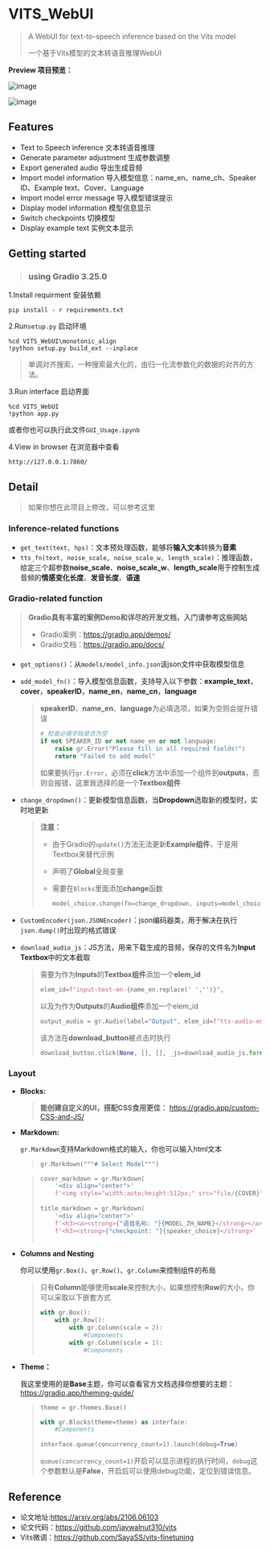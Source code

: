 # VITS_WebUI

> A WebUI for text-to-speech inference based on the Vits model
>
> 一个基于Vits模型的文本转语音推理WebUI


**Preview 项目预览：**

![image](https://user-images.githubusercontent.com/62274988/231185600-feb2fec3-24cd-4695-beab-0362ef4286f6.png)

![image](https://user-images.githubusercontent.com/62274988/231162669-10c84a50-1dd9-45f3-a4c9-85cd9daaf0d5.png)



## Features

- Text to Speech inference 文本转语音推理
- Generate parameter adjustment 生成参数调整
- Export generated audio 导出生成音频
- Import model information 导入模型信息：name_en、name_ch、Speaker ID、Example text、Cover、Language
- Import model error message 导入模型错误提示
- Display model information 模型信息显示
- Switch checkpoints 切换模型
- Display example text 实例文本显示



## Getting started

>### using Gradio 3.25.0

 1.Install requirment 安装依赖

```
pip install - r requirements.txt
```

2.Run`setup.py` 启动环境

```
%cd VITS_WebUI\monotonic_align
!python setup.py build_ext --inplace
```

> 单调对齐搜索，一种搜索最大化的，由归一化流参数化的数据的对齐的方法。

3.Run interface 启动界面

```
%cd VITS_WebUI
!python app.py
```

或者你也可以执行此文件`GUI_Usage.ipynb`

4.View in browser 在浏览器中查看

```
http://127.0.0.1:7860/
```



## Detail 

> 如果你想在此项目上修改，可以参考这里



### Inference-related functions

- `get_text(text, hps)`：文本预处理函数，能够将**输入文本**转换为**音素**
- `tts_fn(text, noise_scale, noise_scale_w, length_scale)`：推理函数，给定三个超参数**noise_scale**、**noise_scale_w**、**length_scale**用于控制生成音频的**情感变化长度**、**发音长度**、**语速**



### Gradio-related function

> **Gradio具有丰富的案例Demo和详尽的开发文档，入门请参考这些网站**
>
> - Gradio案例：https://gradio.app/demos/
> - Gradio文档：https://gradio.app/docs/

#### 

- `get_options()`：从`models/model_info.json`该json文件中获取模型信息

- `add_model_fn()`：导入模型信息函数，支持导入以下参数：**example_text**，**cover**，**speakerID**，**name_en**，**name_cn**，**language**

  > **speakerID**、**name_en**、**language**为必填选项，如果为空则会提升错误
  >
  > ```python
  > # 检查必填字段是否为空
  > if not SPEAKER_ID or not name_en or not language:
  >     raise gr.Error("Please fill in all required fields!")
  >     return "Failed to add model"
  > ```
  >
  > 如果要执行`gr.Error`，必须在**click**方法中添加一个组件到**outputs**，否则会报错，这里我选择的是一个**Textbox组件**

- `change_dropdown()`：更新模型信息函数，当**Dropdown**选取新的模型时，实时地更新

  > **注意：**
  >
  > - 由于Gradio的`update()`方法无法更新**Example组件**，于是用Textbox来替代示例
  >
  > - 声明了**Global**全局变量
  >
  > - 需要在`Blocks`里面添加**change**函数
  >
  >   ```python
  >   model_choice.change(fn=change_dropdown, inputs=model_choice, outputs=[speaker_id_choice,cover_markdown,title_markdown,lan,example_text_box])
  >   ```

- `CustomEncoder(json.JSONEncoder)`：json编码器类，用于解决在执行`json.dump()`时出现的格式错误

- `download_audio_js`：JS方法，用来下载生成的音频，保存的文件名为**Input Textbox**中的文本截取

  > 需要为作为**Inputs**的**Textbox组件**添加一个**elem_id**
  >
  > ```python
  > elem_id=f"input-text-en-{name_en.replace(' ','')}",
  > ```
  >
  > 以及为作为**Outputs**的**Audio组件**添加一个elem_id
  >
  > ```python
  > output_audio = gr.Audio(label="Output", elem_id=f"tts-audio-en-{name_en.replace(' ','')}")
  > ```
  >
  > 该方法在**download_button**被点击时执行
  >
  > ```python
  > download_button.click(None, [], [], _js=download_audio_js.format(audio_id=f"en-{name_en.replace(' ', '')}"))
  > ```



### Layout

- **Blocks:**

  > **能创建自定义的UI，搭配CSS食用更佳：** https://gradio.app/custom-CSS-and-JS/

- **Markdown:**

  `gr.Markdown`支持Markdown格式的输入，你也可以输入html文本

  > ```python
  > gr.Markdown("""# Select Model""")
  > ```

  > ```python
  > cover_markdown = gr.Markdown(
  >     '<div align="center">'
  >     f'<img style="width:auto;height:512px;" src="file/{COVER}">' if COVER else ""
  >                                                                                '</div>')
  > title_markdown = gr.Markdown(
  >     '<div align="center">'
  >     f'<h3><a><strong>{"语音名称: "}{MODEL_ZH_NAME}</strong></a>'
  >     f'<h3><strong>{"checkpoint: "}{speaker_choice}</strong>'
  >                                                                                '</div>')
  > ```

- **Columns and Nesting**

  你可以使用`gr.Box()`、`gr.Row()`、`gr.Column`来控制组件的布局

  > 只有**Column**能够使用**scale**来控制大小，如果想控制**Row**的大小，你可以采取以下嵌套方式
  >
  > ```python
  > with gr.Box():
  >     with gr.Row():
  >         with gr.Column(scale = 2):
  >             #Components 
  >         with gr.Column(scale = 1):
  >             #Components
  > ```

- **Theme：**

  我这里使用的是**Base**主题，你可以查看官方文档选择你想要的主题：https://gradio.app/theming-guide/

  > ```python
  > theme = gr.themes.Base()
  > 
  > with gr.Blocks(theme=theme) as interface:
  >     #Components 
  >     
  > interface.queue(concurrency_count=1).launch(debug=True)
  > ```
  >
  > `queue(concurrency_count=1)`开启可以显示进程的执行时间，`debug`这个参数默认是**False**，开启后可以使用debug功能，定位到错误信息。







## Reference

- 论文地址:https://arxiv.org/abs/2106.06103
- 论文代码：https://github.com/jaywalnut310/vits
- Vits微调：https://github.com/SayaSS/vits-finetuning
